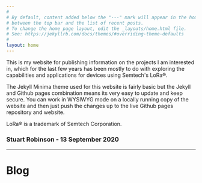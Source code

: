 ```yaml
---
#
# By default, content added below the "---" mark will appear in the home page
# between the top bar and the list of recent posts.
# To change the home page layout, edit the _layouts/home.html file.
# See: https://jekyllrb.com/docs/themes/#overriding-theme-defaults
#
layout: home
---
```


This is my website for publishing information on the projects I am interested in, which for the last few years has been mostly to do with exploring the capabilities and applications for devices using Semtech's LoRa®. 

The Jekyll Minima theme used for this website is fairly basic but the Jekyll and Github pages combination means its very easy to update and keep secure. You can work in WYSIWYG mode on a locally running copy of the website and then just push the changes up to the live Github pages repository and website. 

LoRa® is a trademark of Semtech Corporation.



### **Stuart Robinson - 13 September 2020**


----------


# **Blog** 